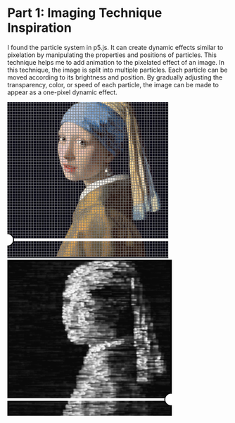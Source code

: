 # Part 1: Imaging Technique Inspiration
I found the particle system in p5.js. It can create dynamic effects similar to pixelation by manipulating the properties and positions of particles. This technique helps me to add animation to the pixelated effect of an image. 
In this technique, the image is split into multiple particles. Each particle can be moved according to its brightness and position. By gradually adjusting the transparency, color, or speed of each particle, the image can be made to appear as a one-pixel dynamic effect.

![Image 1](assets/photo1.png)
![Image 2](assets/photo2.png)